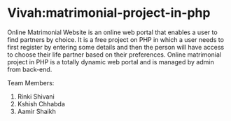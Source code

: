 # Vivah:matrimonial-project-in-php

Online Matrimonial Website is an online web portal that enables a user to find partners by choice.
It is a free project on PHP in which a user needs to 
first register by entering some details and 
then the person will have access to choose their life partner based on their preferences.
Online matrimonial project in PHP is a totally dynamic web portal and is managed by admin from back-end.

Team Members:
1. Rinki Shivani
2. Kshish Chhabda
3. Aamir Shaikh
